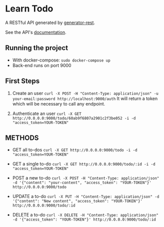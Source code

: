 # Learn Todo

A RESTful API generated by [generator-rest](https://github.com/diegohaz/generator-rest).

See the API's [documentation](DOCS.md).

## Running the project
- With docker-compose: `sudo docker-compose up`
- Back-end runs on port 9000

## First Steps
1) Create an user
`curl -X POST -H "Content-Type: application/json" -u your-email:password http://localhost:9000/auth`
It will return a token which will be necessary to call any endpoint.

2) Authenticate an user 
`curl -X GET http://0.0.0.0:9000/todo/60ab9f6807a2901c2f3be052 -i -d "access_token=YOUR-TOKEN"`

## METHODS

- GET all to-dos
`curl -X GET http://0.0.0.0:9000/todo -i -d "access_token=YOUR-TOKEN"`

- GET a single to-do
`curl -X GET http://0.0.0.0:9000/todo/:id -i -d "access_token=YOUR-TOKEN"`

- POST a new to-do
`curl -X POST -H "Content-Type: application/json" -d '{"content": "your-content", "access_token": "YOUR-TOKEN"}' http://0.0.0.0:9000/todo`

- UPDATE a to-do
`curl -X PUT -H "Content-Type: application/json" -d '{"content": "New content", "access_token": "YOUR-TOKEN"}' http://0.0.0.0:9000/todo/:id`

- DELETE a to-do
`curl -X DELETE -H "Content-Type: application/json" -d '{"access_token": "YOUR-TOKEN"}' http://0.0.0.0:9000/todo/:id`
